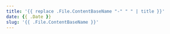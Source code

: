 ```yaml
---
title: '{{ replace .File.ContentBaseName "-" " " | title }}'
date: {{ .Date }}
slug: '{{ .File.ContentBaseName }}'
---
```

